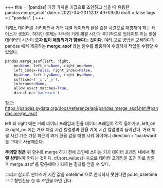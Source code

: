 +++
title = '[pandas] 가장 가까운 키값으로 조인하고 싶을 때 유용한 pandas.merge_asof'
date = 2022-04-23T12:17:49+09:00
draft = false
tags = [
    "pandas",
]
+++

거래소 데이터를 처리하면서 거래 체결 데이터와 환율 값을 시간으로 매칭해야 하는 케이스가 생겼다.
하지만 문제는 각각의 거래 체결 시간과 주기적으로 업데이트 하는 환율 데이터의 시간이 **오차 없이 매칭되기가 힘들다는 것이다.**
여러 모로 방법을 모색하다가 pandas 에서 제공하는 **merge_asof** 라는 함수를 활용하여 수월하게 작업을 수행할 수 있었다.

```python
pandas.merge_asof(left, right,
    on=None, left_on=None, right_on=None,
    left_index=False, right_index=False,
    by=None, left_by=None, right_by=None,
    suffixes=('_x','_y'),
    tolerance=None,
    allow_exact_matches=True,
    direction='backward')
```

참고: https://pandas.pydata.org/docs/reference/api/pandas.merge_asof.html#pandas.merge_asof

left 와 right 에는 거래 데이터 프레임과 환율 데이터 프레임이 각각 들어가고, left_on 과 right_on 에는 거래 체결 시간 칼럼명과 환율 기록 시간 칼럼명이 들어간다.
거래 체결 시간 기준 가장 최근의 과거 환율 값을 매칭 시켜 줘야하니 direction = 'backward' 를 그대로 사용해준다.

**주의할 점은** 위 함수로 merge 하기 전에 조인에 쓰이는 키가 데이터 프레임 내에서 **정렬 상태**여야 한다는 것이다. df.sort_values() 등으로 데이터 프레임을 조인 키로 정렬 후 merge_asof 를 활용해야 기대하는 결과를 얻을 수 있다.

그리고 참고로 판다스가 시간 값을 datetime 으로 인식하지 못한다면 pd.to_datetime 으로 형변환을 한 후 조인을 하면 된다.




